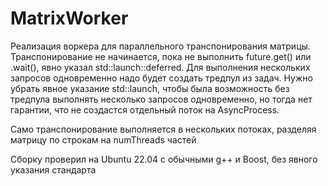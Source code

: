 # MatrixWorker

Реализация воркера для параллельного транспонирования матрицы. Транспонирование не начинается, пока не выполнить future.get() или .wait(), явно указал std::launch::deferred. Для выполнения нескольких запросов одновременно надо будет создать тредпул из задач.
Нужно убрать явное указание std::launch, чтобы была возможность без тредпула выполнять несколько запросов одновременно, но тогда нет гарантии, что не создастся отдельный поток на AsyncProcess. 

Само транспонирование выполняется в нескольких потоках, разделяя матрицу по строкам на numThreads частей

Сборку проверил на Ubuntu 22.04 с обычными g++ и Boost, без явного указания стандарта
